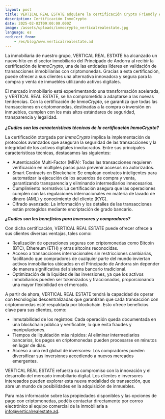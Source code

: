```yaml
---
layout: post
title: VERTICAL REAL ESTATE adquiere la certificación Crypto Friendly Agency
description: Certificación InmoCrypto
date: 2025-02-03T09:00:00.000Z
image: /assets/uploads/inmocrypto_verticalrealestate.jpg
language: es
redirect_from:
    - /es/blog/www.verticalrealestate.ad
---
```

La inmobiliaria de nuestro grupo, VERTICAL REAL ESTATE ha alcanzado un nuevo hito en el sector inmobiliario del Principado de Andorra al recibir la certificación de *ImmoCrypto*, una de las entidades líderes en validación de transacciones inmobiliarias con criptomonedas. Gracias a esta certificación, puede ofrecer a sus clientes una alternativa innovadora y segura para la compra y venta de inmuebles utilizando activos digitales.

El mercado inmobiliario está experimentando una transformación acelerada, y VERTICAL REAL ESTATE, se ha comprometido a adaptarse a las nuevas tendencias. Con la certificación de *ImmoCrypto*, se garantiza que todas las transacciones en criptomonedas, destinadas a la compra o inversión en inmuebles, cumplen con los más altos estándares de seguridad, transparencia y legalidad.\
\
***¿Cuáles son las características técnicas de la certificación ImmoCrypto?*** 

La certificación otorgada por *ImmoCrypto* implica la implementación de protocolos avanzados que aseguran la seguridad de las transacciones y la integridad de los activos digitales involucrados. Entre sus principales características técnicas, destacamos las siguientes:

* Autenticación Multi-Factor (MFA): Todas las transacciones requieren verificación en múltiples pasos para prevenir accesos no autorizados.
* Smart Contracts en Blockchain: Se emplean contratos inteligentes para automatizar la ejecución de los acuerdos de compra y venta, garantizando transparencia y eliminando intermediarios innecesarios.
* Cumplimiento normativo: La certificación asegura que las operaciones cumplen con las regulaciones internacionales en materia de lavado de dinero (AML) y conocimiento del cliente (KYC).
* Cifrado avanzado: La información y los detalles de las transacciones están protegidos mediante encriptación de grado bancario.

***¿Cuáles son les beneficios para inversores y compradores?***

Con dicha certificación, VERTICAL REAL ESTATE puede ofrecer ofrece a sus clientes diversas ventajas, tales como:

* Realización de operaciones seguras con criptomonedas como Bitcoin (BTC), Ethereum (ETH) y otras altcoins reconocidas.
* Acceso a transacciones internacionales sin restricciones cambiarias, facilitando que compradores de cualquier parte del mundo inviertan activos inmobiliarios ubicados en el Principado de Andorra sin depender de manera significativa del sistema bancario tradicional.
* Optimización de la liquidez de las inversiones, ya que los activos inmobiliarios pueden ser tokenizados y fraccionados, proporcionando una mayor flexibilidad en el mercado.

A partir de ahora, VERTICAL REAL ESTATE tendrá la capacidad de operar con tecnologías descentralizadas que garantizan que cada transacción con criptomonedas esté respaldada por blockchain. Esto ofrece beneficios clave para sus clientes, como:

* Inmutabilidad de los registros: Cada operación queda documentada en una blockchain pública y verificable, lo que evita fraudes y manipulaciones.
* Tiempos de liquidación más rápidos: Al eliminar intermediarios bancarios, los pagos en criptomonedas pueden procesarse en minutos en lugar de días.
* Acceso a una red global de inversores: Los compradores pueden diversificar sus inversiones accediendo a nuevos mercados emergentes.

VERTICAL REAL ESTATE refuerza su compromiso con la innovación y el desarrollo del mercado inmobiliario digital. Los clientes e inversores interesados pueden explorar esta nueva modalidad de transacción, que abre un mundo de posibilidades en la adquisición de inmuebles.

Para más información sobre las propiedades disponibles y las opciones de pago con criptomonedas, podéis contactar directamente por correo electrónico al equipo comercial de la inmobiliaria a info@verticalrealestate.ad.
